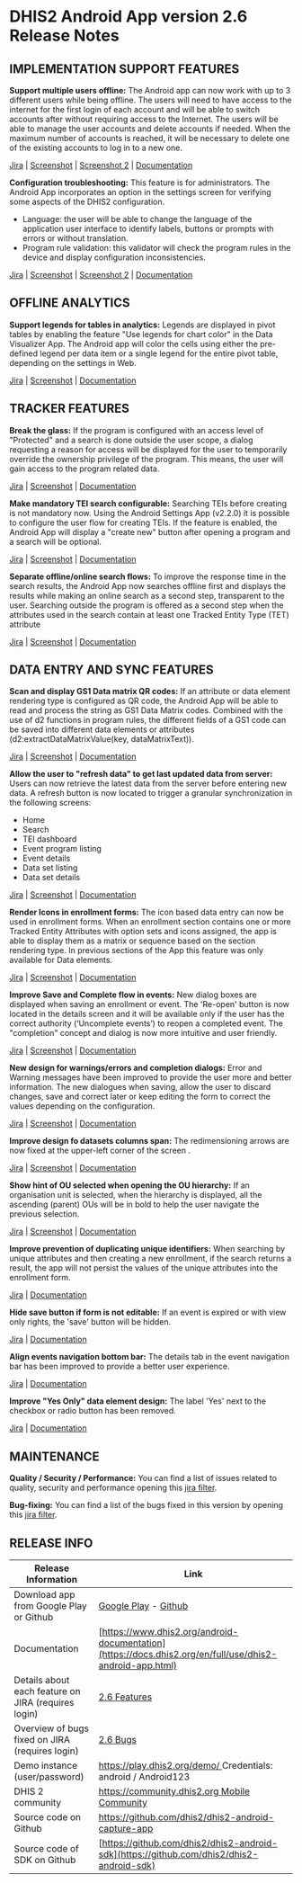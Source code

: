 # DHIS2 Android App version 2.6 Release Notes


## IMPLEMENTATION SUPPORT FEATURES

**Support multiple users offline:** The Android app can now work with up to 3 different users while being offline. The users will need to have access to the internet for the first login of each account and will be able to switch accounts after without requiring access to the Internet. The users will be able to manage the user accounts and delete accounts if needed. When the maximum number of accounts is reached, it will be necessary to delete one of the existing accounts to log in to a new one. 

[Jira](https://jira.dhis2.org/browse/ANDROAPP-653) | [Screenshot](https://s3.eu-west-1.amazonaws.com/content.dhis2.org/dhis2-android/release+notes+2.6/Release+Feature+Cards/Android-2-6-Multiple-users.png) | [Screenshot 2](https://s3.eu-west-1.amazonaws.com/content.dhis2.org/dhis2-android/release+notes+2.6/Release+Feature+Cards/Android-2-6-Multiple-users-2.png) | [Documentation](https://docs.dhis2.org/en/use/android-app/android-specific-features.html#capture_app_generic_multiuser)

**Configuration troubleshooting:** This feature is for administrators. The Android App incorporates an option in the settings screen for verifying some aspects of the DHIS2 configuration.
  - Language: the user will be able to change the language of the application user interface to identify labels, buttons or prompts with errors or without translation.
  - Program rule validation: this validator will check the program rules in the device and display configuration inconsistencies. 


[Jira](https://jira.dhis2.org/browse/ANDROAPP-1655) | [Screenshot](https://s3.eu-west-1.amazonaws.com/content.dhis2.org/dhis2-android/release+notes+2.6/Release+Feature+Cards/Android-2-6-Configuration-troubleshooting.png) | [Screenshot 2](https://s3.eu-west-1.amazonaws.com/content.dhis2.org/dhis2-android/release+notes+2.6/Release+Feature+Cards/Android-2-6-Configuration-troubleshooting-2.png) | [Documentation](https://docs.dhis2.org/en/use/android-app/android-specific-features.html#capture_app_configuration_troubleshooting)

## OFFLINE ANALYTICS

**Support legends for tables in analytics:** Legends are displayed in pivot tables by enabling the feature "Use legends for chart color" in the Data Visualizer App. The Android app will color the cells using either the pre-defined legend per data item or a single legend for the entire pivot table, depending on the settings in Web.

[Jira](https://jira.dhis2.org/browse/ANDROAPP-4500) | [Screenshot](https://s3.eu-west-1.amazonaws.com/content.dhis2.org/dhis2-android/release+notes+2.6/Release+Feature+Cards/Android-2-6-Legend-Sets.png) |  [Documentation](https://docs.dhis2.org/en/use/android-app/visual-configurations.html#capture_app_visual_pivot_legends)

## TRACKER FEATURES

**Break the glass:** If the program is configured with an access level of "Protected" and a search is done outside the user scope, a dialog requesting a reason for access will be displayed for the user to temporarily override the ownership privilege of the program. This means, the user will gain access to the program related data.

[Jira](https://jira.dhis2.org/browse/ANDROAPP-657) | [Screenshot](https://s3.eu-west-1.amazonaws.com/content.dhis2.org/dhis2-android/release+notes+2.6/Release+Feature+Cards/Android-2-6-Break-the-glass.png) | [Documentation](https://docs.dhis2.org/en/use/android-app/program-features.html#capture_app_programs_breaking_the_glass)

**Make mandatory TEI search configurable:** Searching TEIs before creating is not mandatory now. Using the Android Settings App (v2.2.0) it is possible to configure the user flow for creating TEIs. If the feature is enabled, the Android App will display a "create new" button after opening a program and a search will be optional.

[Jira](https://jira.dhis2.org/browse/ANDROAPP-4545) | [Screenshot](https://s3.eu-west-1.amazonaws.com/content.dhis2.org/dhis2-android/release+notes+2.6/Release+Feature+Cards/Android-2-6-Mandatory-TEI-Search-Config.png) | [Documentation](https://docs.dhis2.org/en/use/android-app/program-features.html#capture_app_programs_configurable_search)

**Separate offline/online search flows:** To improve the response time in the search results, the Android App now searches offline first and displays the results while making an online search as a second step, transparent to the user. Searching outside the program is offered as a second step when  the attributes used in the search contain at least one Tracked Entity Type (TET) attribute

[Jira](https://jira.dhis2.org/browse/ANDROAPP-4023) | [Screenshot](https://s3.eu-west-1.amazonaws.com/content.dhis2.org/dhis2-android/release+notes+2.6/Release+Feature+Cards/Android-2-6-Search-flow.png) | [Documentation](https://docs.dhis2.org/en/use/android-app/program-features.html#capture_app_programs_offline_online_search)

## DATA ENTRY AND SYNC FEATURES

**Scan and display GS1 Data matrix QR codes:** If an attribute or data element rendering type is configured as QR code, the Android App will be able to read and process the string as GS1 Data Matrix codes. Combined with the use of d2 functions in program rules, the different fields of a GS1 code can be saved into different data elements or attributes (d2:extractDataMatrixValue(key, dataMatrixText)).

[Jira](https://jira.dhis2.org/browse/ANDROAPP-4329) | [Screenshot](https://s3.eu-west-1.amazonaws.com/content.dhis2.org/dhis2-android/release+notes+2.6/Release+Feature+Cards/Android-2-6-GS1-Data-matrix.png) | [Documentation](https://docs.dhis2.org/en/use/android-app/visual-configurations.html#capture_app_visual_gs1)


**Allow the user to "refresh data" to get last updated data from server:** Users can now retrieve the latest data from the server before entering new data. A refresh button is now located to trigger a granular synchronization in the following screens:

* Home
* Search
* TEI dashboard
* Event program listing
* Event details
* Data set listing
* Data set details

[Jira](https://jira.dhis2.org/browse/ANDROAPP-4331) | [Screenshot](https://s3.eu-west-1.amazonaws.com/content.dhis2.org/dhis2-android/release+notes+2.6/Release+Feature+Cards/Android-2-6-Refresh-data.png) | [Documentation](https://docs.dhis2.org/en/use/android-app/android-specific-features.html#capture_app_generic_refresh_data)

**Render Icons in enrollment forms:** The icon based data entry can now be used in enrollment forms. When an enrollment section contains one or more Tracked Entity Attributes with option sets and icons assigned, the app is able to display them as a matrix or sequence based on the section rendering type. In previous sections of the App this feature was only available for Data elements.

[Jira](https://jira.dhis2.org/browse/ANDROAPP-4258) | [Screenshot](https://s3.eu-west-1.amazonaws.com/content.dhis2.org/dhis2-android/release+notes+2.6/Release+Feature+Cards/Android-2-6-Render-icons-in-enrollment-forms.png) | [Documentation](https://docs.dhis2.org/en/use/android-app/visual-configurations.html#capture_app_visual_icon_lib)

**Improve Save and Complete flow in events:** New dialog boxes are displayed when saving an enrollment or event. The 'Re-open' button is now located in the details screen and it will be available only if the user has the correct authority (‘Uncomplete events’) to reopen a completed event. The "completion" concept and dialog is now more intuitive and user friendly.

[Jira](https://jira.dhis2.org/browse/ANDROAPP-4610) | [Screenshot](https://s3.eu-west-1.amazonaws.com/content.dhis2.org/dhis2-android/release+notes+2.6/Release+Feature+Cards/Android-2-6-Save-and-complete-flow.png) | [Documentation](https://docs.dhis2.org/en/use/android-app/program-features.html#capture_app_common_features_complete_reopen)

**New design for warnings/errors and completion dialogs:** Error and Warning messages have been improved to provide the user more and better information. The new dialogues when saving, allow the user to discard changes, save and correct later or keep editing the form to correct the values depending on the configuration.

[Jira](https://jira.dhis2.org/browse/ANDROAPP-4591) | [Screenshot](https://s3.eu-west-1.amazonaws.com/content.dhis2.org/dhis2-android/release+notes+2.6/Release+Feature+Cards/Android-2-6-Warnings-errors-dialogs.png) | [Documentation](https://docs.dhis2.org/en/use/android-app/program-features.html#capture_app_programs_common_features_errors)

**Improve design fo datasets columns span:** The redimensioning arrows are now fixed at the upper-left corner of the screen .

[Jira](https://jira.dhis2.org/browse/ANDROAPP-3016) | [Screenshot](https://s3.eu-west-1.amazonaws.com/content.dhis2.org/dhis2-android/release+notes+2.6/Release+Feature+Cards/Android-2-6-Dataset-span.png) | [Documentation](https://docs.dhis2.org/en/use/android-app/datasets-features.html#capture_app_data_sets_row)

**Show hint of OU selected when opening the OU hierarchy:** If an organisation unit is selected, when the hierarchy is displayed, all the ascending (parent) OUs will be in bold to help the user navigate the previous selection.

[Jira](https://jira.dhis2.org/browse/ANDROAPP-2520) | [Screenshot](https://s3.eu-west-1.amazonaws.com/content.dhis2.org/dhis2-android/release+notes+2.6/Release+Feature+Cards/Android-2-6-Ou-hint.png) | [Documentation](https://docs.dhis2.org/en/use/android-app/android-specific-features.html#capture_app_generic_orgunit)

**Improve prevention of duplicating unique identifiers:** When searching by unique attributes and then creating a new enrollment, if the search returns a result, the app will not persist the values of the unique attributes into the enrollment form. 

[Jira](https://jira.dhis2.org/browse/ANDROAPP-4250) | [Documentation](https://docs.dhis2.org/en/use/android-app/program-features.html#capture_app_programs_search)

**Hide save button if form is not editable:** If an event is expired or with view only rights, the 'save' button will be hidden.

[Jira](https://jira.dhis2.org/browse/ANDROAPP-4613) | [Documentation]()

**Align events navigation bottom bar:** The details tab in the event navigation bar has been improved to provide a better user experience.

[Jira](https://jira.dhis2.org/browse/ANDROAPP-3651) | [Documentation]()

**Improve "Yes Only" data element design:** The label 'Yes' next to the checkbox or radio button has been removed.

[Jira](https://jira.dhis2.org/browse/ANDROAPP-4493) | [Documentation]()

## MAINTENANCE 

**Quality / Security / Performance:** You can find a list of issues related to quality, security and performance opening this [jira filter](https://jira.dhis2.org/issues/?filter=12363).

**Bug-fixing:** You can find a list of the bugs fixed in this version by opening this [jira filter](https://jira.dhis2.org/issues/?filter=12364).

## RELEASE INFO

|Release Information|Link|
| --- | --- |
|Download app from Google Play or Github |[Google Play](https://www.dhis2.org/app-store) - [Github](https://github.com/dhis2/dhis2-android-capture-app/releases)| 
|Documentation|[https://www.dhis2.org/android-documentation](https://docs.dhis2.org/en/full/use/dhis2-android-app.html)|
|Details about each feature on JIRA (requires login)|[2.6 Features ](https://jira.dhis2.org/issues/?filter=12365)|
|Overview of bugs fixed on JIRA (requires login)|[2.6 Bugs](https://jira.dhis2.org/issues/?filter=12364)|
|Demo instance (user/password)|[https://play.dhis2.org/demo/ ](https://play.dhis2.org/demo/) Credentials: android / Android123|
|DHIS 2 community|[https://community.dhis2.org Mobile Community ](https://community.dhis2.org/c/subcommunities/mobile/16)|
|Source code on Github|[https://github.com/dhis2/dhis2-android-capture-app ](https://github.com/dhis2/dhis2-android-capture-app)|
|Source code of SDK on Github |[https://github.com/dhis2/dhis2-android-sdk](https://github.com/dhis2/dhis2-android-sdk)| 
